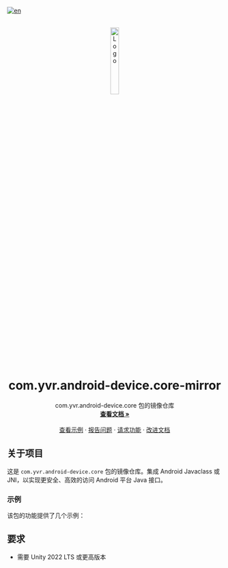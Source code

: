 [![en](https://img.shields.io/badge/lang-en-red.svg)](./README.md)

<br />
<div align="center">
    <a href="https://github.com/PlayForDreamDevelopers/com.yvr.android-device.core-mirror">
        <img src="https://www.pfdm.cn/en/static/img/logo.2b1b07e.png" alt="Logo" width="20%">
    </a>
    <h1 align="center"> com.yvr.android-device.core-mirror </h1>
    <p align="center">
        com.yvr.android-device.core 包的镜像仓库
        <br />
        <a href="https://github.com/PlayForDreamDevelopers/com.yvr.android-device.core-mirror"><strong>查看文档 »</strong></a>
        <br />
        <br />
        <a href="#samples">查看示例</a>
        &middot;
        <a href="https://github.com/PlayForDreamDevelopers/com.yvr.android-device.core-mirror/issues/new?template=bug_report.yml">报告问题</a>
        &middot;
        <a href="https://github.com/PlayForDreamDevelopers/com.yvr.android-device.core-mirror/issues/new?template=feature_request.yml">请求功能</a>
        &middot;
        <a href="https://github.com/PlayForDreamDevelopers/com.yvr.android-device.core-mirror/issues/new?template=documentation_update.yml">改进文档</a>
    </p>

</div>

## 关于项目

这是 `com.yvr.android-device.core` 包的镜像仓库。集成 Android Javaclass 或 JNI，以实现更安全、高效的访问 Android 平台 Java 接口。

### 示例

该包的功能提供了几个示例：

## 要求

- 需要 Unity 2022 LTS 或更高版本
